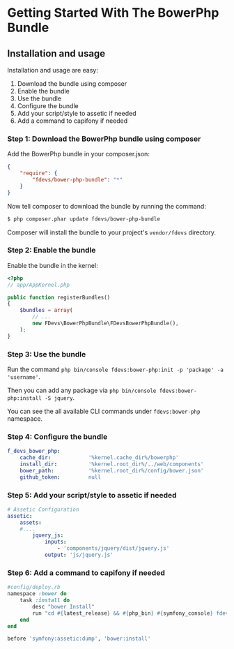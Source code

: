 Getting Started With The BowerPhp Bundle
===============================

## Installation and usage

Installation and usage are easy:

1. Download the bundle using composer
2. Enable the bundle
3. Use the bundle
4. Configure the bundle
5. Add your script/style to assetic if needed
6. Add a command to capifony if needed

### Step 1: Download the BowerPhp bundle using composer

Add the BowerPhp bundle in your composer.json:

```json
{
    "require": {
        "fdevs/bower-php-bundle": "*"
    }
}
```

Now tell composer to download the bundle by running the command:

``` bash
$ php composer.phar update fdevs/bower-php-bundle
```

Composer will install the bundle to your project's `vendor/fdevs` directory.


### Step 2: Enable the bundle

Enable the bundle in the kernel:

``` php
<?php
// app/AppKernel.php

public function registerBundles()
{
    $bundles = array(
        // ...
        new FDevs\BowerPhpBundle\FDevsBowerPhpBundle(),
    );
}
```

### Step 3: Use the bundle

Run the command `php bin/console fdevs:bower-php:init -p 'package' -a 'username'`.

Then you can add any package via `php bin/console fdevs:bower-php:install -S jquery`.

You can see the all available CLI commands under `fdevs:bower-php` namespace.


### Step 4: Configure the bundle

``` yaml
f_devs_bower_php:
    cache_dir:            '%kernel.cache_dir%/bowerphp'
    install_dir:          '%kernel.root_dir%/../web/components'
    bower_path:           '%kernel.root_dir%/config/bower.json'
    github_token:         null
```

### Step 5: Add your script/style to assetic if needed

``` yaml
# Assetic Configuration
assetic:
    assets:
    #....
        jquery_js:
            inputs:
                - 'components/jquery/dist/jquery.js'
            output: 'js/jquery.js'
```

### Step 6: Add a command to capifony if needed

``` ruby
#config/deploy.rb
namespace :bower do
    task :install do
        desc "bower Install"
        run "cd #{latest_release} && #{php_bin} #{symfony_console} fdevs:bower-php:install --env=#{symfony_env_prod}"
    end
end

before 'symfony:assetic:dump', 'bower:install'
```
